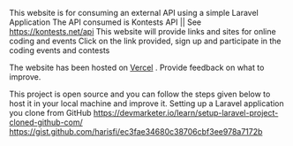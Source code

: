 This website is for consuming an external API using a simple Laravel Application
The API consumed is Kontests API || See https://kontests.net/api
This website will provide links and sites for online coding and events
Click on the link provided, sign up and participate in the coding events  and contests

The website has been hosted on [Vercel](https://coding-events.vercel.app/) . Provide feedback on what to improve.

This project is open source and you can follow the steps given below to host it in your local machine and improve it.
Setting up a Laravel application you clone from GitHub
https://devmarketer.io/learn/setup-laravel-project-cloned-github-com/   
https://gist.github.com/harisfi/ec3fae34680c38706cbf3ee978a7172b
